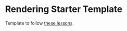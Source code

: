 # Rendering Starter Template

Template to follow [these lessons](https://julesfouchy.github.io/Rendering/M1%20GP/Intro).